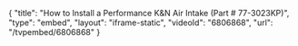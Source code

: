 {
    "title": "How to Install a Performance K&N Air Intake (Part # 77-3023KP)",
    "type": "embed",
    "layout": "iframe-static",
    "videoId": "6806868",
    "url": "\/tvpembed\/6806868"
}